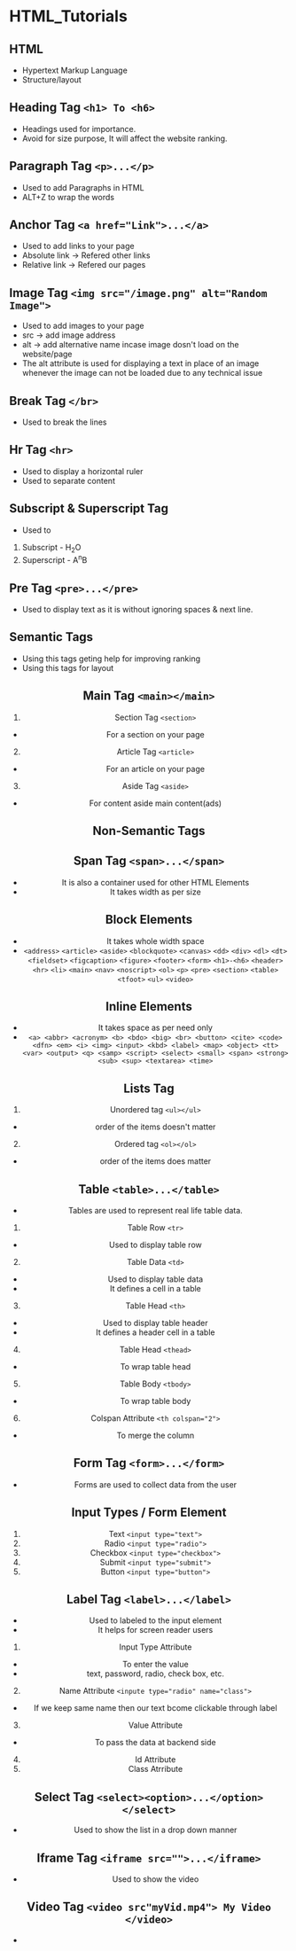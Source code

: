 # HTML_Tutorials

## HTML 
- Hypertext Markup Language
- Structure/layout

## Heading Tag `<h1> To <h6>`
- Headings used for importance.
- Avoid for size purpose, It will affect the website ranking.

## Paragraph Tag `<p>...</p>`
- Used to add Paragraphs in HTML
- ALT+Z to wrap the words

## Anchor Tag `<a href="Link">...</a>`
- Used to add links to your page
- Absolute link -> Refered other links
- Relative link -> Refered our pages

##  Image Tag `<img src="/image.png" alt="Random Image">`
- Used to add images to your page
- src -> add image address
- alt -> add alternative name incase image dosn't load on the website/page
- The alt attribute is used for displaying a text in place of an image whenever the image can not be loaded due to any technical issue

## Break Tag `</br>`
- Used to break the lines

## Hr Tag `<hr>`
- Used to display a horizontal ruler
- Used to separate content

## Subscript & Superscript Tag
- Used to 
1. Subscript - H<sub>2</sub>O
2. Superscript - A<sup>n</sup>B

## Pre Tag `<pre>...</pre>`
- Used to display text as it is without ignoring spaces & next line.

## Semantic Tags
- Using this tags geting help for improving ranking
- Using this tags for layout
<header>
<main>
<footer>

## Main Tag `<main></main>`
1. Section Tag `<section>`
- For a section on your page
2. Article Tag `<article>`
- For an article on your page
3. Aside Tag `<aside>` 
- For content aside main content(ads)

## Non-Semantic Tags
<div>

## Span Tag `<span>...</span>`
- It is also a container used for other HTML Elements
- It takes width as per size

## Block Elements
- It takes whole width space
- `<address>`
`<article>`
`<aside>`
`<blockquote>`
`<canvas>`
`<dd>`
`<div>`
`<dl>`
`<dt>`
`<fieldset>`
`<figcaption>`
`<figure>`
`<footer>`
`<form>`
`<h1>-<h6>`
`<header>`
`<hr>`
`<li>`
`<main>`
`<nav>`
`<noscript>`
`<ol>`
`<p>`
`<pre>`
`<section>`
`<table>`
`<tfoot>`
`<ul>`
`<video>`

## Inline Elements
- It takes space as per need only
- `<a> <abbr> <acronym> <b> <bdo> <big> <br> <button> <cite> <code> <dfn> <em> <i> <img> <input> <kbd> <label> <map> <object> <tt> <var> <output> <q> <samp> <script> <select> <small> <span> <strong> <sub> <sup> <textarea> <time>`

## Lists Tag
1. Unordered tag `<ul></ul>` 
- order of the items doesn't matter
2. Ordered tag `<ol></ol>`
- order of the items does matter

## Table `<table>...</table>`
- Tables are used to represent real life table data.
1. Table Row `<tr>` 
- Used to display table row
2. Table Data `<td>` 
- Used to display table data
- It defines a cell in a table
3. Table Head `<th>` 
- Used to display table header
- It defines a header cell in a table
4. Table Head `<thead>` 
- To wrap table head
5. Table Body `<tbody>` 
- To wrap table body 
6. Colspan Attribute `<th colspan="2">`
- To merge the column

## Form Tag `<form>...</form>`
- Forms are used to collect data from the user

## Input Types / Form Element 
1. Text `<input type="text">`
2. Radio `<input type="radio">`
3. Checkbox `<input type="checkbox">`
4. Submit `<input type="submit">`
5. Button `<input type="button">`

## Label Tag `<label>...</label>`
- Used to labeled to the input element
- It helps for screen reader users

1. Input Type Attribute
- To enter the value
- text, password, radio, check box, etc.

2. Name Attribute `<inpute type="radio" name="class">`
- If we keep same name then our text bcome clickable through label 

3. Value Attribute
- To pass the data at backend side

4. Id Attribute
5. Class Atrribute

## Select Tag `<select><option>...</option></select>`
- Used to show the list in a drop down manner

## Iframe Tag `<iframe src="">...</iframe>`
- Used to show the video

## Video Tag `<video src"myVid.mp4"> My Video </video>`
- 